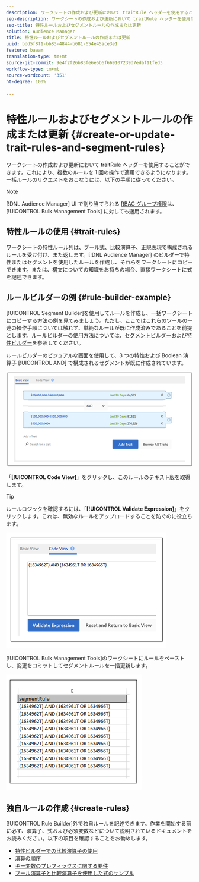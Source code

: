 ```yaml
---
description: ワークシートの作成および更新において traitRule ヘッダーを使用することができます。これにより、複数のルールを 1 回の操作で適用できるようになります。一括ルールのリクエストをおこなうには、以下の手順に従ってください。
seo-description: ワークシートの作成および更新において traitRule ヘッダーを使用することができます。これにより、複数のルールを 1 回の操作で適用できるようになります。一括ルールのリクエストをおこなうには、以下の手順に従ってください。
seo-title: 特性ルールおよびセグメントルールの作成または更新
solution: Audience Manager
title: 特性ルールおよびセグメントルールの作成または更新
uuid: bdd5f8f1-bb83-4844-b681-654e45ace3e1
feature: baaam
translation-type: tm+mt
source-git-commit: 9e4f2f26b83fe6e5b6f669107239d7edaf11fed3
workflow-type: tm+mt
source-wordcount: '351'
ht-degree: 100%

---
```



# 特性ルールおよびセグメントルールの作成または更新 {#create-or-update-trait-rules-and-segment-rules}

ワークシートの作成および更新において traitRule ヘッダーを使用することができます。これにより、複数のルールを 1 回の操作で適用できるようになります。一括ルールのリクエストをおこなうには、以下の手順に従ってください。

<!-- 

<p>c_bulk_rules.xml </p>

 -->

>[!NOTE]
>
>[!DNL Audience Manager] UI で割り当てられる [RBAC グループ権限](../../features/administration/administration-overview.md)は、[!UICONTROL Bulk Management Tools] に対しても適用されます。

## 特性ルールの使用 {#trait-rules}

ワークシートの特性ルール列は、ブール式、比較演算子、正規表現で構成されるルールを受け付け、また返します。[!DNL Audience Manager] のビルダーで特性またはセグメントを使用したルールを作成し、それらをワークシートにコピーできます。または、構文についての知識をお持ちの場合、直接ワークシートに式を記述できます。

## ルールビルダーの例   {#rule-builder-example}

[!UICONTROL Segment Builder]を使用してルールを作成し、一括ワークシートにコピーする方法の例を見てみましょう。ただし、ここではこれらのツールの一連の操作手順については触れず、単純なルールが既に作成済みであることを前提とします。ルールビルダーの使用方法については、[セグメントビルダー](../../features/segments/segment-builder.md)および[特性ビルダー](../../features/traits/about-trait-builder.md)を参照してください。

ルールビルダーのビジュアルな画面を使用して、3 つの特性および Boolean 演算子 [!UICONTROL AND] で構成されるセグメントが既に作成されています。

![](assets/visualrule.png)

「**[!UICONTROL Code View]**」をクリックし、このルールのテキスト版を取得します。

>[!TIP]
>
>ルールロジックを確認するには、「**[!UICONTROL Validate Expression]**」をクリックします。これは、無効なルールをアップロードすることを防ぐのに役立ちます。

![](assets/coderule.png)

[!UICONTROL Bulk Management Tools]のワークシートにルールをペーストし、変更をコミットしてセグメントルールを一括更新します。

![](assets/segmentrule.png)

## 独自ルールの作成 {#create-rules}

[!UICONTROL Rule Builder]外で独自ルールを記述できます。作業を開始する前に必ず、演算子、式および必須変数などについて説明されているドキュメントをお読みください。以下の項目を確認することをお勧めします。

* [特性ビルダーでの比較演算子の使用](../../features/traits/trait-comparison-operators.md)
* [演算の順序](../../features/traits/trait-operator-precedence.md)
* [キー変数のプレフィックスに関する要件](../../features/traits/trait-variable-prefixes.md)
* [ブール演算子と比較演算子を使用した式のサンプル](../../features/traits/trait-expression-samples.md)


